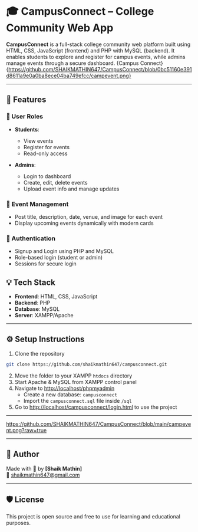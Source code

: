 # 🎓 CampusConnect – College Community Web App

**CampusConnect** is a full-stack college community web platform built using HTML, CSS, JavaScript (frontend) and PHP with MySQL (backend). It enables students to explore and register for campus events, while admins manage events through a secure dashboard.
{Campus Connect}{https://github.com/SHAIKMATHIN647/CampusConnect/blob/0bc51160e391d8611a9e0a0ba8ece04ba749efcc/campevent.png}

---

## 🚀 Features

### 👥 User Roles
- **Students**:
  - View events
  - Register for events
  - Read-only access

- **Admins**:
  - Login to dashboard
  - Create, edit, delete events
  - Upload event info and manage updates

### 📅 Event Management
- Post title, description, date, venue, and image for each event
- Display upcoming events dynamically with modern cards

### 🔐 Authentication
- Signup and Login using PHP and MySQL
- Role-based login (student or admin)
- Sessions for secure login

## 💡 Tech Stack
- **Frontend**: HTML, CSS, JavaScript
- **Backend**: PHP
- **Database**: MySQL
- **Server**: XAMPP/Apache

---

## ⚙️ Setup Instructions
1. Clone the repository
```bash
git clone https://github.com/shaikmathin647/campusconnect.git
```
2. Move the folder to your XAMPP `htdocs` directory
3. Start Apache & MySQL from XAMPP control panel
4. Navigate to [http://localhost/phpmyadmin](http://localhost/phpmyadmin)
   - Create a new database: `campusconnect`
   - Import the `campusconnect.sql` file inside `/sql`
5. Go to [http://localhost/campusconnect/login.html](http://localhost/campusconnect/login.html) to use the project

---

https://github.com/SHAIKMATHIN647/CampusConnect/blob/main/campevent.png?raw=true

---
## 🙌 Author
Made with 💙 by **[Shaik Mathin]**  
📧 shaikmathin647@gmail.com
<!-- 🌐 [LinkedIn](https://linkedin.com/in/your-profile) | [Portfolio](https://yourportfolio.com) -->
---
## 🛡 License
This project is open source and free to use for learning and educational purposes.

